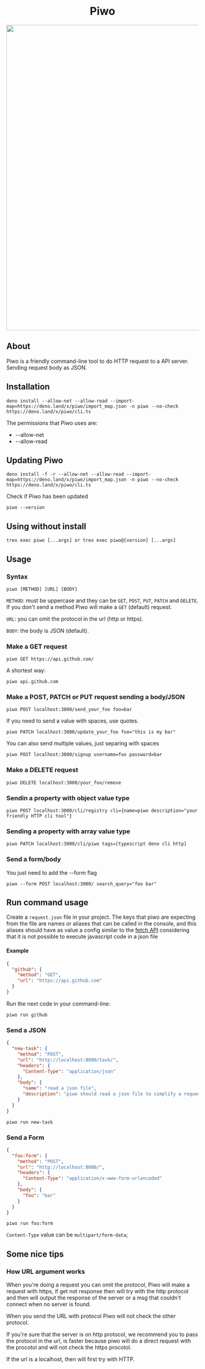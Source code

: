 <h1 align="center">Piwo</h1>

<p align="center">
<img src="https://cdn.discordapp.com/attachments/845424135018250283/869636557328482344/unknown.png" width="800">
</p>

## About

Piwo is a friendly command-line tool to do HTTP request to a API server. Sending
request body as JSON.

## Installation

```console
deno install --allow-net --allow-read --import-map=https://deno.land/x/piwo/import_map.json -n piwo --no-check https://deno.land/x/piwo/cli.ts
```

The permissions that Piwo uses are:

- --allow-net
- --allow-read

## Updating Piwo

```console
deno install -f -r --allow-net --allow-read --import-map=https://deno.land/x/piwo/import_map.json -n piwo --no-check https://deno.land/x/piwo/cli.ts
```

Check if Piwo has been updated

```console
piwo --version
```

## Using without install

```console
trex exec piwo [...args] or trex exec piwo@[version] [...args]
```

## Usage

### Syntax

```console
piwo [METHOD] [URL] [BODY]
```

`METHOD`: must be uppercase and they can be `GET`, `POST`, `PUT`, `PATCH` and
`DELETE`. If you don't send a method Piwo will make a `GET` (default) request.

`URL`: you can omit the protocol in the url (http or https).

`BODY`: the body is JSON (default).

### Make a GET request

```console
piwo GET https://api.github.com/
```

A shortest way:

```console
piwo api.github.com
```

### Make a POST, PATCH or PUT request sending a body/JSON

```console
piwo POST localhost:3000/send_your_foo foo=bar
```

If you need to send a value with spaces, use quotes.

```console
piwo PATCH localhost:3000/update_your_foo foo="this is my bar"
```

You can also send multiple values, just separing with spaces

```console
piwo POST localhost:3000/signup username=foo password=bar
```

### Make a DELETE request

```console
piwo DELETE localhost:3000/your_foo/remove
```

### Sendin a property with object value type

```console
piwo POST localhost:3000/cli/registry cli={name=piwo description="your friendly HTTP cli tool"}
```

### Sending a property with array value type

```console
piwo PATCH localhost:3000/cli/piwo tags=[typescript deno cli http]
```

### Send a form/body

You just need to add the --form flag

```console
piwo --form POST localhost:3000/ search_query="foo bar"
```

## Run command usage

Create a `request.json` file in your project. The keys that piwo are expecting
from the file are names or aliases that can be called in the console, and this
aliases should have as value a config similar to the
[fetch API](https://developer.mozilla.org/en-US/docs/Web/API/Fetch_API/Using_Fetch#headers)
considering that it is not possible to execute javascript code in a json file

#### Example

```json
{
  "github": {
    "method": "GET",
    "url": "https://api.github.com"
  }
}
```

Run the next code in your command-line:

```console
piwo run github
```

### Send a JSON

```json
{
  "new-task": {
    "method": "POST",
    "url": "http://localhost:8080/task/",
    "headers": {
      "Content-Type": "application/json"
    },
    "body": {
      "name": "read a json file",
      "description": "piwo should read a json file to simplify a request"
    }
  }
}
```

```console
piwo run new-task
```

### Send a Form

```json
{
  "foo:form": {
    "method": "POST",
    "url": "http://localhost:8080/",
    "headers": {
      "Content-Type": "application/x-www-form-urlencoded"
    },
    "body": {
      "foo": "bar"
    }
  }
}
```

```console
piwo run foo:form
```

`Content-Type` value can be `multipart/form-data`;

## Some nice tips

### How URL argument works

When you're doing a request you can omit the protocol, Piwo will make a request
with https, if get not response then will try with the http protocol and then
will output the response of the server or a msg that couldn't connect when no
server is found.

When you send the URL with protocol Piwo will not check the other protocol.

If you're sure that the server is on http protocol, we recommend you to pass the
protocol in the url, is faster because piwo will do a direct request with the
procotol and will not check the https procotol.

If the url is a localhost, then will first try with HTTP.
